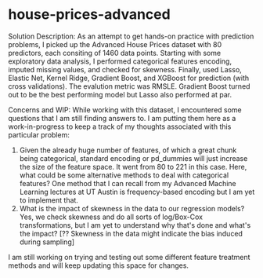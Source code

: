 # house-prices-advanced

Solution Description:
As an attempt to get hands-on practice with prediction problems, I picked up the Advanced House Prices dataset with 80 predictors, each consiting of 1460 data points. Starting with some exploratory data analysis, I performed categorical features encoding, imputed missing values, and checked for skewness. Finally, used Lasso, Elastic Net, Kernel Ridge, Gradient Boost, and XGBoost for prediction (with cross validations). The evalution metric was RMSLE. Gradient Boost turned out to be the best performing model but Lasso also performed at par. 

Concerns and WIP:
While working with this dataset, I encountered some questions that I am still finding answers to. I am putting them here as a work-in-progress to keep a track of my thoughts associated with this particular problem:
1. Given the already huge number of features, of which a great chunk being categorical, standard encoding or pd_dummies will just increase the size of the feature space. It went from 80 to 221 in this case. Here, what could be some alternative methods to deal with categorical features? One method that I can recall from my Advanced Machine Learning lectures at UT Austin is frequency-based encoding but I am yet to implement that. 
2. What is the impact of skewness in the data to our regression models? Yes, we check skewness and do all sorts of log/Box-Cox transformations, but I am yet to understand why that's done and what's the impact? [?? Skewness in the data might indicate the bias induced during sampling]

I am still working on trying and testing out some different feature treatment methods and will keep updating this space for changes. 
